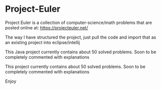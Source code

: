 # Project-Euler

Project Euler is a collection of computer-science/math problems that are posted online at:
https://projecteuler.net/

The way I have structured the project, just pull the code and import that as an existing project into eclipse/intellij

This Java project currently contains about 50 solved problems. 
Soon to be completely commented with explanations

This project currently contains about 50 solved problems. 
Soon to be completely commented with explanations

Enjoy 
